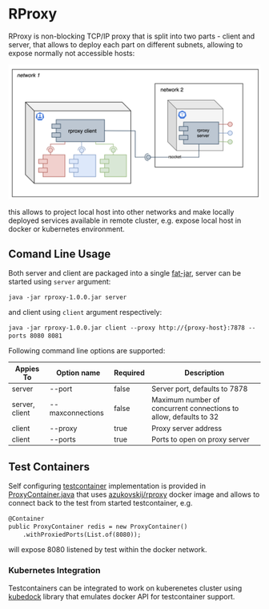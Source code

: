 # RProxy 

RProxy is non-blocking TCP/IP proxy that is split into two parts - client and server, that allows to deploy each part on different subnets, allowing to expose normally not accessible hosts:

![plot](./docs/diagram.png)

this allows to project local host into other networks and make locally deployed services available in remote cluster, e.g. expose local host in docker or kubernetes environment. 

## Comand Line Usage
Both server and client are packaged into a single [fat-jar](https://github.com/Azukovskij/rproxy/releases/tag/1.0.0), server can be started using `server` argument:
```
java -jar rproxy-1.0.0.jar server
```
and client using `client` argument respectively:
```
java -jar rproxy-1.0.0.jar client --proxy http://{proxy-host}:7878 --ports 8080 8081
```

Following command line options are supported:

| Appies To         | Option name      | Required |  Description                | 
| ----------------- | ---------------- | -------- | --------------------------- |
| server            | --port           | false  | Server port, defaults to 7878 |
| server, client    | --maxconnections | false  | Maximum number of concurrent connections to allow, defaults to 32 |
| client            | --proxy          | true   | Proxy server address          |
| client            | --ports          | true   | Ports to open on proxy server |

## Test Containers
Self configuring [testcontainer](https://testcontainers.com) implementation is provided in [ProxyContainer.java](https://github.com/Azukovskij/rproxy/blob/main/testcontainer/src/main/java/com/rproxy/ProxyContainer.java) that uses [azukovskij/rproxy](https://hub.docker.com/repository/docker/azukovskij/rproxy/general) docker image and allows to connect back to the test from started testcontainer, e.g. 
```
@Container
public ProxyContainer redis = new ProxyContainer()
    .withProxiedPorts(List.of(8080));
```
will expose 8080 listened by test within the docker network.

### Kubernetes Integration
Testcontainers can be integrated to work on kuberenetes cluster using [kubedock](https://github.com/joyrex2001/kubedock) library that emulates docker API for testcontainer support.
